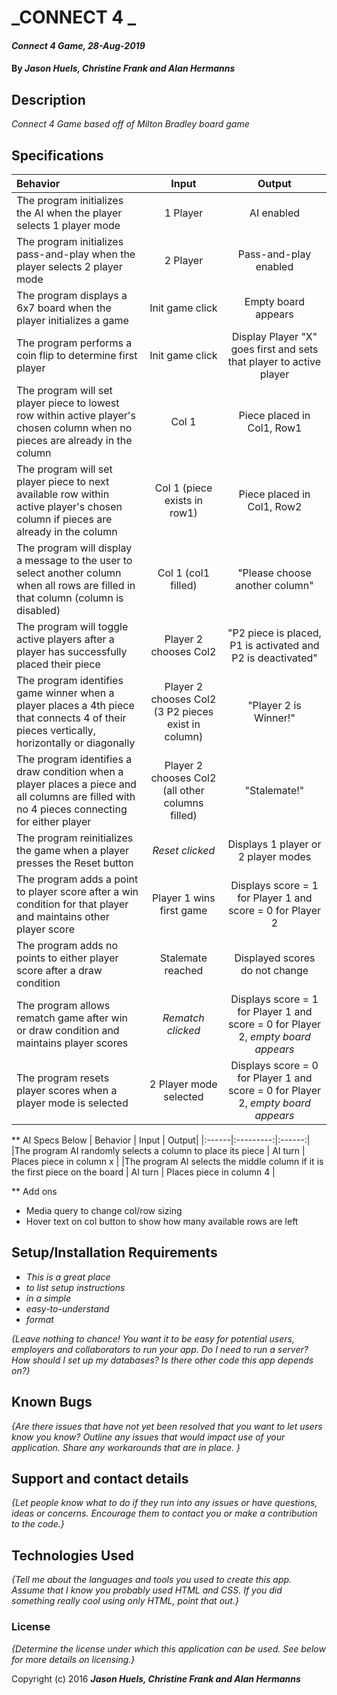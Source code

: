 # _CONNECT 4  _

#### _Connect 4 Game, 28-Aug-2019_

#### By _**Jason Huels, Christine Frank and Alan Hermanns**_

## Description

_Connect 4 Game based off of Milton Bradley board game_

## Specifications

| Behavior | Input | Output|
|:------|:---------:|:------:|
|The program initializes the AI when the  player selects 1 player mode | 1 Player | AI enabled |
|The program initializes pass-and-play when the  player selects 2 player mode | 2 Player | Pass-and-play enabled |
|The program displays a 6x7 board when the player initializes a game|Init game click| Empty board appears|
|The program performs a coin flip to determine first player |Init game click| Display Player "X" goes first and sets that player to active player|
|The program will set player piece to lowest row within active player's chosen column when no pieces are already in the column | Col 1 | Piece placed in Col1, Row1 |
|The program will set player piece to next available row within active player's chosen column if pieces are already in the column | Col 1 (piece exists in row1)| Piece placed in Col1, Row2 |
|The program will display a message to the user to select another column when all rows are filled in that column (column is disabled)| Col 1 (col1 filled)| "Please choose another column" |
|The program will toggle active players after a player has successfully placed their piece| Player 2 chooses Col2 | "P2 piece is placed, P1 is activated and P2 is deactivated"|
|The program identifies game winner when a player places a 4th piece that connects 4 of their pieces vertically, horizontally or diagonally| Player 2 chooses Col2 (3 P2 pieces exist in column)| "Player 2 is Winner!"|
|The program identifies a draw condition when a player places a piece and all columns are filled with no 4 pieces connecting for either player| Player 2 chooses Col2 (all other columns filled)| "Stalemate!"|
|The program reinitializes the game when a player presses the Reset button| *Reset clicked*| Displays 1 player or 2 player modes|
|The program adds a point to player score after a win condition for that player and maintains other player score | Player 1 wins first game | Displays score = 1 for Player 1 and score = 0 for Player 2|
|The program adds no points to either player score after a draw condition | Stalemate reached | Displayed scores do not change|
|The program allows rematch game after win or draw condition and maintains player scores | *Rematch clicked* | Displays score = 1 for Player 1 and score = 0 for Player 2, *empty board appears*|
|The program resets player scores when a player mode is selected | 2 Player mode selected | Displays score = 0 for Player 1 and score = 0 for Player 2, *empty board appears*|

** AI Specs Below
| Behavior | Input | Output|
|:------|:---------:|:------:|
|The program AI randomly selects a column to place its piece | AI turn | Places piece in column x |
|The program AI selects the middle column if it is the first piece on the board | AI turn | Places piece in column 4 |


** Add ons
* Media query to change col/row sizing
* Hover text on col button to show how many available rows are left
## Setup/Installation Requirements

* _This is a great place_
* _to list setup instructions_
* _in a simple_
* _easy-to-understand_
* _format_

_{Leave nothing to chance! You want it to be easy for potential users, employers and collaborators to run your app. Do I need to run a server? How should I set up my databases? Is there other code this app depends on?}_

## Known Bugs

_{Are there issues that have not yet been resolved that you want to let users know you know?  Outline any issues that would impact use of your application.  Share any workarounds that are in place. }_

## Support and contact details

_{Let people know what to do if they run into any issues or have questions, ideas or concerns.  Encourage them to contact you or make a contribution to the code.}_

## Technologies Used

_{Tell me about the languages and tools you used to create this app. Assume that I know you probably used HTML and CSS. If you did something really cool using only HTML, point that out.}_

### License

*{Determine the license under which this application can be used.  See below for more details on licensing.}*

Copyright (c) 2016 **_Jason Huels, Christine Frank and Alan Hermanns_**
